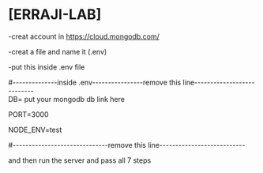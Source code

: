 # [ERRAJI-LAB]
-creat account in https://cloud.mongodb.com/ 

-creat a file and name it (.env)

-put this inside .env file 

#--------------inside .env----------------remove this line---------------------------                                                                                                         
DB= put your mongodb db link here

PORT=3000

NODE_ENV=test

#------------------------------remove this line---------------------------

and then run the server and pass all 7 steps
